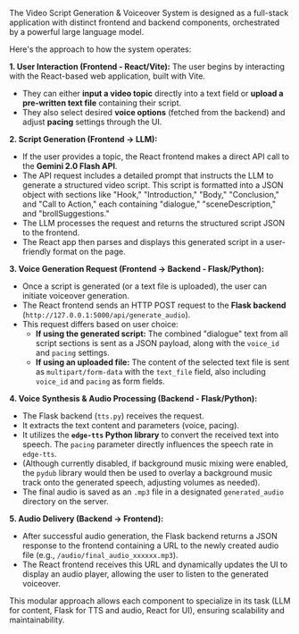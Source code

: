The Video Script Generation & Voiceover System is designed as a full-stack application with distinct frontend and backend components, orchestrated by a powerful large language model.

Here's the approach to how the system operates:

**1. User Interaction (Frontend - React/Vite):**
The user begins by interacting with the React-based web application, built with Vite.
* They can either **input a video topic** directly into a text field or **upload a pre-written text file** containing their script.
* They also select desired **voice options** (fetched from the backend) and adjust **pacing** settings through the UI.

**2. Script Generation (Frontend -> LLM):**
* If the user provides a topic, the React frontend makes a direct API call to the **Gemini 2.0 Flash API**.
* The API request includes a detailed prompt that instructs the LLM to generate a structured video script. This script is formatted into a JSON object with sections like "Hook," "Introduction," "Body," "Conclusion," and "Call to Action," each containing "dialogue," "sceneDescription," and "brollSuggestions."
* The LLM processes the request and returns the structured script JSON to the frontend.
* The React app then parses and displays this generated script in a user-friendly format on the page.

**3. Voice Generation Request (Frontend -> Backend - Flask/Python):**
* Once a script is generated (or a text file is uploaded), the user can initiate voiceover generation.
* The React frontend sends an HTTP POST request to the **Flask backend** (`http://127.0.0.1:5000/api/generate_audio`).
* This request differs based on user choice:
    * **If using the generated script:** The combined "dialogue" text from all script sections is sent as a JSON payload, along with the `voice_id` and `pacing` settings.
    * **If using an uploaded file:** The content of the selected text file is sent as `multipart/form-data` with the `text_file` field, also including `voice_id` and `pacing` as form fields.

**4. Voice Synthesis & Audio Processing (Backend - Flask/Python):**
* The Flask backend (`tts.py`) receives the request.
* It extracts the text content and parameters (voice, pacing).
* It utilizes the **`edge-tts` Python library** to convert the received text into speech. The `pacing` parameter directly influences the speech rate in `edge-tts`.
* (Although currently disabled, if background music mixing were enabled, the `pydub` library would then be used to overlay a background music track onto the generated speech, adjusting volumes as needed).
* The final audio is saved as an `.mp3` file in a designated `generated_audio` directory on the server.

**5. Audio Delivery (Backend -> Frontend):**
* After successful audio generation, the Flask backend returns a JSON response to the frontend containing a URL to the newly created audio file (e.g., `/audio/final_audio_xxxxxx.mp3`).
* The React frontend receives this URL and dynamically updates the UI to display an audio player, allowing the user to listen to the generated voiceover.

This modular approach allows each component to specialize in its task (LLM for content, Flask for TTS and audio, React for UI), ensuring scalability and maintainability.
